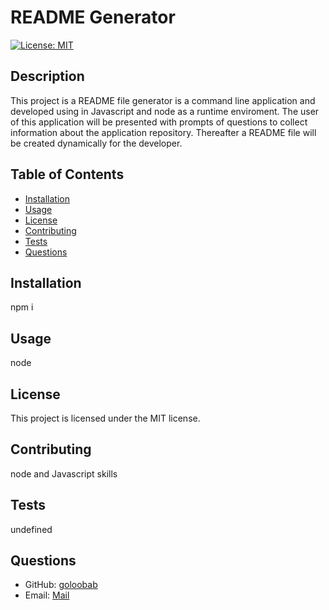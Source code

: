 
  # README Generator

  [![License: MIT](https://img.shields.io/badge/License-MIT-yellow.svg)](https://opensource.org/licenses/MIT)

  ## Description 

  This project is a README file generator is a command line application and developed using in Javascript and node as a runtime enviroment. The user of this application will be presented with prompts of questions to collect information about the application repository. Thereafter a README file will be created dynamically for the developer.

  ## Table of Contents
  
  * [Installation](#installation) 
  * [Usage](#usage) 
  * [License](#license) 
  * [Contributing](#contributing) 
  * [Tests](#tests) 
  * [Questions](#questions)
  
  ## Installation
  npm i

  ## Usage
  node

  ## License
  This project is licensed under the MIT license.

  ## Contributing

  node and Javascript skills

  ## Tests
  undefined

  ## Questions

  * GitHub: [goloobab](https://github.com/goloobab/)
  * Email: [Mail](goloobab@gmail.com)

